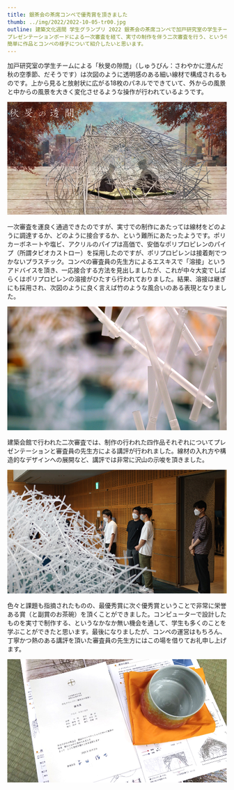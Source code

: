 ```yaml
---
title: 銀茶会の茶席コンペで優秀賞を頂きました
thumb: ../img/2022/2022-10-05-tr00.jpg
outline: 建築文化週間 学生グランプリ 2022 銀茶会の茶席コンペで加戸研究室の学生チームによる「秋旻の隙間」が優秀賞を頂きました。
プレゼンテーションボードによる一次審査を経て、実寸の制作を伴う二次審査を行う、という中々ボリューミーなコンペでしたが、学生にとって非常に有意義な機会になったと思います。
簡単に作品とコンペの様子について紹介したいと思います。
---
```


加戸研究室の学生チームによる「秋旻の隙間」（しゅうびん：さわやかに澄んだ秋の空季節、だそうです）は次図のように透明感のある細い線材で構成されるものです。上から見ると放射状に広がる18枚のパネルでできていて、外からの風景と中からの風景を大きく変化させるような操作が行われているようです。

![秋旻の隙間](../img/2022/2022-10-05-tr01.jpg)

一次審査を運良く通過できたのですが、実寸での制作にあたっては線材をどのように調達するか、どのように接合するか、という難所にあたったようです。ポリカーボネートや塩ビ、アクリルのパイプは高価で、安価なポリプロピレンのパイプ（所謂タピオカストロー）を採用したのですが、ポリプロピレンは接着剤でつかないプラスチック。コンペの審査員の先生方によるエスキスで「溶接」というアドバイスを頂き、一応接合する方法を見出しましたが、これが中々大変でしばらくはポリプロピレンの溶接がひたすら行われておりました。結果、溶接は継ぎにも採用され、次図のように良く言えば竹のような風合いのある表現となりました。

![ポリプロピレンの溶接の様子](../img/2022/2022-10-05-tr02.jpg)

建築会館で行われた二次審査では、制作の行われた四作品それぞれについてプレゼンテーションと審査員の先生方による講評が行われました。線材の入れ方や構造的なデザインへの展開など、講評では非常に沢山の示唆を頂きました。

![二次審査の様子](../img/2022/2022-10-05-tr03.jpg)

色々と課題も指摘されたものの、最優秀賞に次ぐ優秀賞ということで非常に栄誉ある賞（と副賞のお茶碗）を頂くことができました。コンピューターで設計したものを実寸で制作する、というなかなか無い機会を通して、学生も多くのことを学ぶことができたと思います。最後になりましたが、コンペの運営はもちろん、丁寧かつ熱のある講評を頂いた審査員の先生方にはこの場を借りてお礼申し上げます。

![賞状と副賞のお茶碗](../img/2022/2022-10-05-tr00.jpg)

